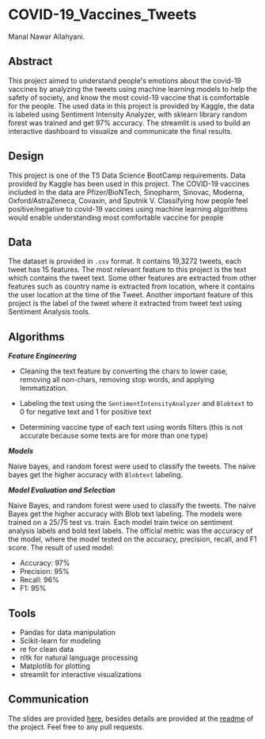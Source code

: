 # COVID-19_Vaccines_Tweets
Manal Nawar Allahyani. 

## Abstract
This project aimed to understand people's emotions about the covid-19 vaccines by analyzing the tweets using machine learning models to help the safety of society, and know the most covid-19 vaccine that is comfortable for the people. The used data in this project is provided by Kaggle, the data is labeled using Sentiment Intensity Analyzer, with sklearn library random forest was trained and get 97% accuracy. The streamlit is used to build an interactive dashboard to visualize and communicate the final results. 

<!-- The data has been explored, cleaned, and new features such as labeling the tweets 0 for negative tweets and 1 for positive tweets have been added, as well as on-hot-encoding for the vaccine type has been added.  -->

## Design

This project is one of the T5 Data Science BootCamp requirements. Data provided by Kaggle has been used in this project. The COVID-19 vaccines included in the data are Pfizer/BioNTech, Sinopharm, Sinovac, Moderna, Oxford/AstraZeneca, Covaxin, and Sputnik V. Classifying how people feel positive/negative to covid-19 vaccines using machine learning algorithms would enable understanding most comfortable vaccine for people

## Data 

The dataset is provided in ```.csv``` format. It contains 19,3272 tweets, each tweet has 15 features. The most relevant feature to this project is the text which contains the tweet text. Some other features are extracted from other features such as country name is extracted from location, where it contains the user location at the time of the Tweet. Another important feature of this project is the label of the tweet where it extracted from tweet text using Sentiment Analysis tools.

## Algorithms 

***Feature Engineering***

- Cleaning the text feature by converting the chars to lower case, removing all non-chars, removing stop words, and applying lemmatization.

- Labeling the text using the ```SentimentIntensityAnalyzer``` and ```Blobtext``` to 0 for negative text and 1 for positive text 

- Determining vaccine type of each text using words filters (this is not accurate because some texts are for more than one type)

***Models***

Naive bayes, and random forest were used to classify the tweets. The naive bayes get the higher accuracy with ```Blobtext``` labeling. 

***Model Evaluation and Selection***

Naive Bayes, and random forest were used to classify the tweets. The naive Bayes get the higher accuracy with Blob text labeling. The models were trained on a 25/75 test vs. train. Each model train twice on sentiment analysis labels and bold text labels. 
The official metric was the accuracy of the model, where the model tested on the accuracy, precision, recall, and F1 score. The result of used model: 
- Accuracy: 97%
- Precision: 95%
- Recall: 96%
- F1: 95%

## Tools

- Pandas for data manipulation
- Scikit-learn for modeling
- re for clean data
- nltk for natural language processing
- Matplotlib for plotting
- streamlit for interactive visualizations

## Communication

The slides are provided [here](https://github.com/imnawar/COVID-19_Vaccines_Tweets/blob/main/Presentation.pdf), besides details are provided at the [readme](https://github.com/imnawar/COVID-19_Vaccines_Tweets/blob/main/project_readme.md) of the project.
Feel free to any pull requests. 

<!-- # Usage 

To run this project you can run ```python main.py``` from your command-line after installing the requerments. This command will run the project with the developed API to show the results and use the pre-trained model in predecting sentiment.  -->
